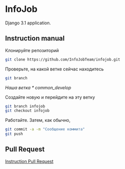 InfoJob
===============

Django 3.1 application. 

Instruction manual
------------

Клонируйте репозиторий

```sh
git clone https://github.com/InfoJobTeam/infojob.git
```

Проверьте, на какой ветке сейчас находитесь

```sh
git branch
```

_Наша ветка * common_develop_
 
Создайте новую и перейдите на эту ветку

```sh
git branch infojob
git checkout infojob
```

Работайте. Затем, как обычно, 

```sh
git commit -a -m "Сообщение коммита"
git push
```

Pull Request
------------
[Instruction Pull Request](https://cloud.mail.ru/public/Kz8g/GN6z5BvKy)